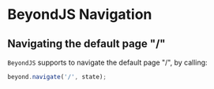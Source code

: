 # BeyondJS Navigation

## Navigating the default page "/"
`BeyondJS` supports to navigate the default page "/", by calling:
```javascript
beyond.navigate('/', state);
```

